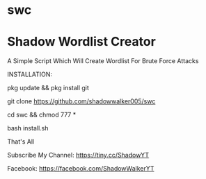 # swc
# Shadow Wordlist Creator

A Simple Script Which Will Create Wordlist For Brute Force Attacks

INSTALLATION:

pkg update && pkg install git

git clone https://github.com/shadowwalker005/swc

cd swc && chmod 777 *

bash install.sh




That's All

Subscribe My Channel: https://tiny.cc/ShadowYT

Facebook: https://facebook.com/ShadowWalkerYT
